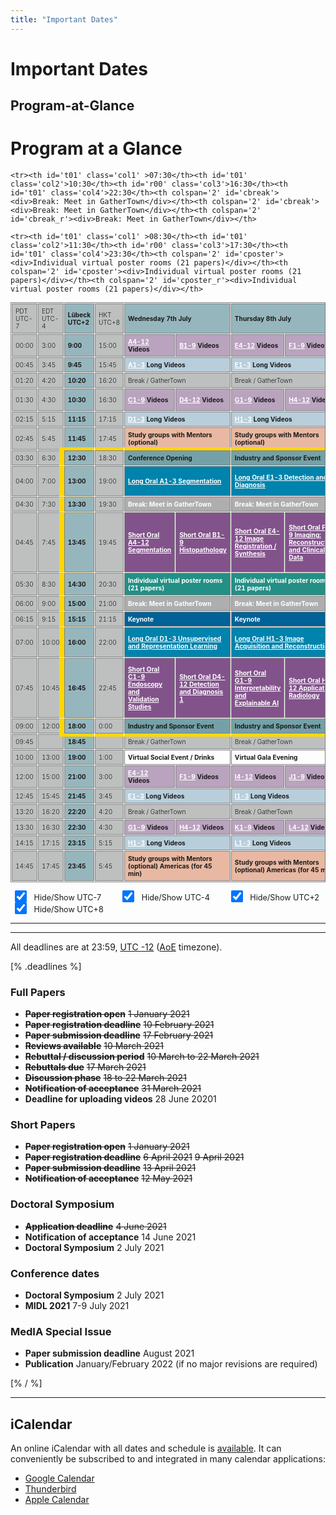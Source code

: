 ```yaml
---
title: "Important Dates"
---
```


# Important Dates
## Program-at-Glance
<style>
#program, #program th, #program td {
    border: 1px solid gray;
    font-size: 85%;
    border-collapse: separate;
    border-spacing: 1px;
}
@media (min-width: 1200px) {
    #program {
        margin-left: -50px;
        margin-right: -50px;
    }
}
#program th, #program td {
  padding: 5px;
  text-align: left;
}
#hide-show-timezones {
    font-size: 90%;
    margin-top: 1em;
    padding: 0 6px;
    display: flex;
    flex: 0 0 auto;
    flex-direction: row;
    flex-wrap: wrap;
    white-space: nowrap;
    justify-content: space-between;
}
#hide-show-timezones input.largerCheckbox {
    transform : scale(1.5);
}
#hide-show-timezones label {
    padding: 0 4px 0 8px;
}
 #program div{
    color: white;
    }
#program a{
    color: white;
    }
#r00{
      background-color: #96B6BD;
 /*   appearance: none;*/
    box-shadow: 0 0 0px 8px gold; 

  clip-path: polygon(-20% 0%, 100% 0%, 100% 100%, -20% 100%); /*left*/

}
#r00t{
      background-color: #96B6BD;
        box-shadow: 0 0 0px 8px gold; 
        clip-path: polygon(-20% -20%, 100% -20%, 100% 100%, -20% 100%); /*top-left*/
    }


#t01b {
  background-color: #BDC0BF;
    box-shadow: 0 0 0px 8px gold; 
  clip-path: polygon(0% 0%, 100% 0%, 100% 120%, 0% 120%); /*bottom*/
  font-weight: 350
}
    
#t01t {
  background-color: #BDC0BF;
    box-shadow: 0 0 0px 8px gold; 
      clip-path: polygon(0% -20%, 100% -20%, 100% 100%, 0% 100%); /*top*/
  font-weight: 350
}
#r00b{
      background-color: #96B6BD;
        box-shadow: 0 0 0px 8px gold; 
  clip-path: polygon(-20% 0%, 100% 0%, 100% 120%, -20% 120%); /*bottom--*/
    }
    
#r01 {
    box-shadow: 0 0 0px 8px gold; 
      clip-path: polygon(0% 0%, 120% 0%, 120% 100%, 0% 100%); /*right*/
      border: 1px;
  background-color: #BDC0BF;
  font-weight: 350
            
}

#r05 {
    box-shadow: 0 0 0px 8px gold; 
      clip-path: polygon(0% 0%, 120% 0%, 120% 100%, 0% 100%); /*right*/
      border: 1px;
  background-color: #C4DFB3;         
}
    
#r06 {
    box-shadow: 0 0 0px 8px gold; 
      clip-path: polygon(0% 0%, 120% 0%, 120% 100%, 0% 100%); /*right*/
      border: 1px;
  background-color: #F9D368;         
}
    
#r02 {
    box-shadow: 0 0 0px 8px gold; 
      clip-path: polygon(0% 0%, 120% 0%, 120% 100%, 0% 100%); /*right*/
      border: 1px;
  background-color: #D9A9BC;         
}
#r03 {
    box-shadow: 0 0 0px 8px gold; 
      clip-path: polygon(0% 0%, 120% 0%, 120% 100%, 0% 100%); /*right*/
      border: 1px;
  background-color: #CDDFF0;         
}
#t00 {
  background-color: #96B6BD;
}
#t01 {
  background-color: #BDC0BF;
  font-weight: 350
}
    
#cshort_v {
  background-color: #B9A3BE;
}
#clong_v {
  background-color: #B8CEDB;
}

#cmentor {
  background-color: #E8B8A2;
} 
#cspecial {
  background-color: #74A1A7;
} 
    #cspecial_t{   background-color: #74A1A7; box-shadow: 0 0 0px 8px gold; 
      clip-path: polygon(0% -20%, 100% -20%, 100% 100%, 0% 100%); /*top*/
      border: 1px;}
     #cspecial_tr{   background-color: #74A1A7; box-shadow: 0 0 0px 8px gold; 
      clip-path: polygon(0% -20%, 120% -20%, 120% 100%, 0% 100%); /*top-right*/
      border: 1px;}   
    #cspecial_br{   background-color: #74A1A7; box-shadow: 0 0 0px 8px gold; 
      clip-path: polygon(0% 0%, 120% 0%, 120% 120%, 0% 120%); /*bottom-right*/
      border: 1px;}

    #cspecial_b{   background-color: #74A1A7; box-shadow: 0 0 0px 8px gold; 
  clip-path: polygon(0% 0%, 100% 0%, 100% 120%, 0% 120%); /*bottom*/
      border: 1px;}
    
    #title_legend{font-weight:300; font-size: 100%; text-align:left; color:white;}
    #text_legend{font-weight:150; font-size: 80%; text-align:left}
    #cbreak_r{   background-color: #AEAEAE; box-shadow: 0 0 0px 8px gold; 
      clip-path: polygon(0% 0%, 120% 0%, 120% 100%, 0% 100%); /*right*/
      border: 1px;}

    #cbreak{   background-color: #AEAEAE;}
    
    #clong_tr{   background-color: #0083AC; box-shadow: 0 0 0px 8px gold; 
      clip-path: polygon(0% -20%, 120% -20%, 120% 100%, 0% 100%); /*top-right*/
      border: 1px;}

    #clong_t{   background-color: #0083AC; box-shadow: 0 0 0px 8px gold; 
      clip-path: polygon(0% -20%, 100% -20%, 100% 100%, 0% 100%); /*top*/
      border: 1px;}
    
    #clong_r{   background-color: #0083AC; box-shadow: 0 0 0px 8px gold; 
      clip-path: polygon(0% 0%, 120% 0%, 120% 100%, 0% 100%); /*right*/
      border: 1px;}

    #clong{   background-color: #0083AC;}
    
    #ckeynote_r{   background-color: #016297; box-shadow: 0 0 0px 8px gold; 
      clip-path: polygon(0% 0%, 120% 0%, 120% 100%, 0% 100%); /*right*/
      border: 1px;}

    #ckeynote{   background-color: #016297;}
    
    #cshort_r{   background-color: #82538B; box-shadow: 0 0 0px 8px gold; 
      clip-path: polygon(0% 0%, 120% 0%, 120% 100%, 0% 100%); /*right*/
      border: 1px;}

    #cshort{   background-color: #82538B;}
    
    #cposter_r{   background-color: #248F85; box-shadow: 0 0 0px 8px gold; 
      clip-path: polygon(0% 0%, 120% 0%, 120% 100%, 0% 100%); /*right*/
      border: 1px;}
    
    #cposter_br{   background-color: #248F85; box-shadow: 0 0 0px 8px gold; 
      clip-path: polygon(0% 0%, 120% 0%, 120% 120%, 0% 120%); /*bottom-right*/
      border: 1px;}

    #cposter_b{   background-color: #248F85; box-shadow: 0 0 0px 8px gold; 
  clip-path: polygon(0% 0%, 100% 0%, 100% 120%, 0% 120%); /*bottom*/
      border: 1px;}
    
    #cposter{   background-color: #248F85;}
    
    
</style>
    
<script>
jQuery(document).ready(function($) {
    $('input[type= checkbox ]').click(function() {
        let index = $(this).attr('name').substr(3);
        index--;
        $('table tr').each(function() { 
            $('td:eq(' + index + ')',this).toggle();
        });
        $('th.' + $(this).attr('name')).toggle();
    });
});
</script>
<!--
  clip-path: polygon(0% 0%, 100% 0%, 100% 120%, 0% 120%); /*bottom*/
      clip-path: polygon(0% -20%, 100% -20%, 100% 120%, 0% 120%); /*bottom-top*/
      clip-path: polygon(0% -20%, 100% -20%, 100% 100%, 0% 100%); /*top*/
      clip-path: polygon(0% 0%, 120% 0%, 120% 100%, 0% 100%); /*right*/
  clip-path: polygon(0% 0%, 120% 0%, 120% 120%, 0% 120%); /*bottom-right*/
-->

<h1>Program at a Glance</h1>
<table id="program"><thead><tr><th class='col1' id='t01'>PDT UTC-7</th><th class='col2' id='t01'>EDT UTC-4</th><th class='col3' id='t00'>L&uuml;beck UTC+2</th><th class='col4' id='t01'>HKT UTC+8</th><th colspan='2' id='t00'><b>Wednesday 7th July</b></th><th colspan='2' id='t00'><b>Thursday 8th July</b></th><th colspan='2' id='t00'><b>Friday 9th July</b></th></thead>
<tr><th id='t01' class='col1'>00:00</th><th id='t01' class='col2'>3:00</th><th id='t00' class='col3'>9:00</th><th id='t01' class='col4'>15:00</th><th id='cshort_v'><a href='#shortA'>A4-12</a> Videos</th><th id='cshort_v'><a href='#shortB'>B1-9</a> Videos</th><th id='cshort_v'><a href='#shortE'>E4-12</a> Videos</th><th id='cshort_v'><a href='#shortF'>F1-9</a> Videos</th><th id='cshort_v'><a href='#shortI'>I4-12</a> Videos</th><th id='cshort_v'><a href='#shortJ'>J1-9</a> Videos</th>

<tr><th id='t01' class='col1' >00:45</th><th id='t01' class='col2'>3:45</th><th id='t00' class='col3'>9:45</th><th id='t01' class='col4'>15:45</th><th colspan='2' id='clong_v'><a href='#longA'>A1-3</a> Long Videos</th><th colspan='2' id='clong_v'><a href='#longE'>E1-3</a> Long Videos</th><th colspan='2' id='clong_v'><a href='#longI'>I1-3</a> Long Videos</th>
<tr><th id='t01' class='col1' >01:20</th><th id='t01' class='col2'>4:20</th><th id='t00' class='col3'>10:20</th><th id='t01' class='col4'>16:20</th><th colspan='2' id='t01'>Break / GatherTown</th><th colspan='2' id='t01'>Break / GatherTown</th><th colspan='2' id='t01'>Break / GatherTown</th>
<tr><th id='t01' class='col1'>01:30</th><th id='t01' class='col2'>4:30</th><th id='t00' class='col3'>10:30</th><th id='t01' class='col4'>16:30</th><th id='cshort_v'><a href='#shortC'>C1-9</a> Videos</th><th id='cshort_v'><a href='#shortD'>D4-12</a> Videos</th><th id='cshort_v'><a href='#shortG'>G1-9</a> Videos</th><th id='cshort_v'><a href='#shortH'>H4-12</a> Videos</th><th id='cshort_v'><a href='#shortK'>K1-9</a> Videos</th><th id='cshort_v'><a href='#shortL'>L4-12</a> Videos</th>

<tr><th id='t01' class='col1' >02:15</th><th id='t01' class='col2'>5:15</th><th id='t00' class='col3'>11:15</th><th id='t01' class='col4'>17:15</th><th colspan='2' id='clong_v'><a href='#longD'>D1-3</a> Long Videos</th><th colspan='2' id='clong_v'><a href='#longH'>H1-3</a> Long Videos</th><th colspan='2' id='clong_v'><a href='#longL'>L1-3</a> Long Videos</th>
<tr><th id='t01' class='col1' >02:45</th><th id='t01' class='col2'>5:45</th><th id='t00' class='col3'>11:45</th><th id='t01' class='col4'>17:45</th><th colspan='2' id='cmentor'>Study groups with Mentors (optional)</th><th colspan='2' id='cmentor'>Study groups with Mentors (optional)</th><th colspan='2' id='cmentor'>Study groups with Mentors (optional)</th>
<tr><th id='t01' class='col1' >03:30</th><th id='t01' class='col2'>6:30</th><th id='r00t' class='col3'>12:30</th><th id='t01t' class='col4'>18:30</th><th colspan='2' id='cspecial_t'>Conference Opening</th><th colspan='2' id='cspecial_t'>Industry and Sponsor Event</th><th colspan='2' id='cspecial_tr'>Industry and Sponsor Event</th>
    
    
<tr><th id='t01' class='col1' >04:00</th><th id='t01' class='col2'>7:00</th><th id='r00' class='col3'>13:00</th><th id='t01' class='col4'>19:00</th><th colspan='2' id='clong'><a href='#longA' style='color:white'><b>Long Oral A1-3 Segmentation</b></a> </th><th colspan='2' id='clong'><a href='#longE' style='color:white'><b>Long Oral E1-3 Detection and Diagnosis</b></a> </th><th colspan='2' id='clong_r'><a href='#longI' style='color:white'><b>Long Oral I1-3 Interpretability and Explainable AI</b></a></th>



<tr><th id='t01' class='col1' >04:30</th><th id='t01' class='col2'>7:30</th><th id='r00' class='col3'>13:30</th><th id='t01' class='col4'>19:30</th><th colspan='2' id='cbreak'><div>Break: Meet in GatherTown</div></th><th colspan='2' id='cbreak'><div>Break: Meet in GatherTown</div></th><th colspan='2' id='cbreak_r'><div>Break: Meet in GatherTown</div></th>
<tr><th id='t01' class='col1'>04:45</th><th id='t01' class='col2'>7:45</th><th id='r00' class='col3'>13:45</th><th id='t01' class='col4'>19:45</th><th id='cshort'><a href='#shortA' style='color:white'><b>Short Oral A4-12 Segmentation</b></a></th><th id='cshort'><a href='#shortB' style='color:white'><b>Short Oral B1-9 Histopathology</b></a></th><th id='cshort'><a href='#shortE' style='color:white'><b>Short Oral E4-12 Image Registration / Synthesis</b></a></th><th id='cshort'><a href='#shortF' style='color:white'><b>Short Oral F1-9 Imaging: Reconstruction and Clinical Data</b></a></th><th id='cshort'><a href='#shortI' style='color:white'><b>Short Oral I4-12 Transfer Learning and Domain Adaptation </b></a></th><th id='cshort_r'><a href='#shortJ' style='color:white'><b>Short Oral J1-9 Unsupervised and Representation Learning </b></a></th>



<tr><th id='t01' class='col1' >05:30</th><th id='t01' class='col2'>8:30</th><th id='r00' class='col3'>14:30</th><th id='t01' class='col4'>20:30</th><th colspan='2' id='cposter'><div>Individual virtual poster rooms (21 papers)</div></th><th colspan='2' id='cposter'><div>Individual virtual poster rooms (21 papers)</div></th><th colspan='2' id='cposter_r'><div>Individual virtual poster rooms (21 papers)</div></th>


<tr><th id='t01' class='col1' >06:00</th><th id='t01' class='col2'>9:00</th><th id='r00' class='col3'>15:00</th><th id='t01' class='col4'>21:00</th><th colspan='2' id='cbreak'><div>Break: Meet in GatherTown</div></th><th colspan='2' id='cbreak'><div>Break: Meet in GatherTown</div></th><th colspan='2' id='cbreak_r'><div>Break: Meet in GatherTown</div></th>
    

<tr><th id='t01' class='col1' >06:15</th><th id='t01' class='col2'>9:15</th><th id='r00' class='col3'>15:15</th><th id='t01' class='col4'>21:15</th><th colspan='2' id='ckeynote'><div>Keynote</div></th><th colspan='2' id='ckeynote'><div>Keynote</div></th><th colspan='2' id='ckeynote_r'><div>Keynote</div></th>




<tr><th id='t01' class='col1' >07:00</th><th id='t01' class='col2'>10:00</th><th id='r00' class='col3'>16:00</th><th id='t01' class='col4'>22:00</th><th colspan='2' id='clong'><a href='#longD' style='color:white'><b>Long Oral D1-3 Unsupervised and Representation Learning</b></a></th><th colspan='2' id='clong'><a href='#longH' style='color:white'><b>Long Oral H1-3 Image Acquisition and Reconstruction</b></a></th><th colspan='2' id='clong_r'><a href='#longL' style='color:white'><b>Long Oral L1-3 Learning with Noisy Labels and Limited Data</b></a></th>



    <tr><th id='t01' class='col1' >07:30</th><th id='t01' class='col2'>10:30</th><th id='r00' class='col3'>16:30</th><th id='t01' class='col4'>22:30</th><th colspan='2' id='cbreak'><div>Break: Meet in GatherTown</div></th><th colspan='2' id='cbreak'><div>Break: Meet in GatherTown</div></th><th colspan='2' id='cbreak_r'><div>Break: Meet in GatherTown</div></th>
    
<tr><th id='t01' class='col1'>07:45</th><th id='t01' class='col2'>10:45</th><th id='r00' class='col3'>16:45</th><th id='t01' class='col4'>22:45</th><th id='cshort'><a href='#shortC' style='color:white'><b>Short Oral C1-9 Endoscopy and Validation Studies</b></a></th><th id='cshort'><a href='#shortD' style='color:white'><b>Short Oral D4-12 Detection and Diagnosis 1</b></a></th><th id='cshort'><a href='#shortG' style='color:white'><b>Short Oral G1-9 Interpretability and Explainable AI</b></a></th><th id='cshort'><a href='#shortH' style='color:white'><b>Short Oral H4-12 Application: Radiology</b></a> </th><th id='cshort'><a href='#shortK' style='color:white'><b>Short Oral K1-9 Learning with Noisy Labels and Limited Data</b></a> </th><th id='cshort_r'><a href='#shortL' style='color:white'><b>Short Oral L4-9 Detection and Diagnosis 2</b></a> </th>





    <tr><th id='t01' class='col1' >08:30</th><th id='t01' class='col2'>11:30</th><th id='r00' class='col3'>17:30</th><th id='t01' class='col4'>23:30</th><th colspan='2' id='cposter'><div>Individual virtual poster rooms (21 papers)</div></th><th colspan='2' id='cposter'><div>Individual virtual poster rooms (21 papers)</div></th><th colspan='2' id='cposter_r'><div>Individual virtual poster rooms (21 papers)</div></th>





<tr><th id='t01' class='col1' >09:00</th><th id='t01' class='col2'>12:00</th><th id='r00b' class='col3'>18:00</th><th id='t01b' class='col4'>0:00</th><th colspan='2' id='cspecial_b'>Industry and Sponsor Event</th><th colspan='2' id='cspecial_b'>Industry and Sponsor Event</th><th colspan='2' id='cspecial_br'>Closing</th>

<tr><th id='t01' class='col1' >09:45</th><th id='t01' class='col2'></th><th id='t00' class='col3'>18:45</th><th id='t01' class='col4'></th><th colspan='2' id='t01'>Break / GatherTown</th><th colspan='2' id='t01'>Break / GatherTown</th><th colspan='2'></th>
<tr><th id='t01' class='col1' >10:00</th><th id='t01' class='col2'>13:00</th><th id='t00' class='col3'>19:00</th><th id='t01' class='col4'>1:00</th><th colspan='2' id='t07'>Virtual Social Event / Drinks</th><th colspan='2' id='t07'>Virtual Gala Evening</th><th colspan='2'></th>

<tr><th id='t01' class='col1'>12:00</th><th id='t01' class='col2'>15:00</th><th id='t00' class='col3'>21:00</th><th id='t01' class='col4'>3:00</th><th id='cshort_v'><a href='#shortE'>E4-12</a>  Videos</th><th id='cshort_v'><a href='#shortF'>F1-9</a> Videos</th><th id='cshort_v'><a href='#shortI'>I4-12</a> Videos</th><th id='cshort_v'><a href='#shortJ'>J1-9</a> Videos</th><th colspan='2'></th>

<tr><th id='t01' class='col1' >12:45</th><th id='t01' class='col2'>15:45</th><th id='t00' class='col3'>21:45</th><th id='t01' class='col4'>3:45</th><th colspan='2' id='clong_v'><a href='#longE'>E1-3</a> Long Videos</th><th colspan='2' id='clong_v'><a href='#longI'>I1-3</a> Long Videos</th><th colspan='2'></th>
<tr><th id='t01' class='col1' >13:20</th><th id='t01' class='col2'>16:20</th><th id='t00' class='col3'>22:20</th><th id='t01' class='col4'>4:20</th><th colspan='2' id='t01'>Break / GatherTown</th><th colspan='2' id='t01'>Break / GatherTown</th><th colspan='2'></th>
<tr><th id='t01' class='col1'>13:30</th><th id='t01' class='col2'>16:30</th><th id='t00' class='col3'>22:30</th><th id='t01' class='col4'>4:30</th><th id='cshort_v'><a href='#shortG'>G1-9</a>  Videos</th><th id='cshort_v'><a href='#shortH'>H4-12</a>  Videos</th><th id='cshort_v'><a href='#shortK'>K1-9</a> Videos</th><th id='cshort_v'><a href='#shortL'>L4-12</a> Videos</th><th colspan='2'></th>

<tr><th id='t01' class='col1' >14:15</th><th id='t01' class='col2'>17:15</th><th id='t00' class='col3'>23:15</th><th id='t01' class='col4'>5:15</th><th colspan='2' id='clong_v'><a href='#longH'>H1-3</a> Long Videos</th><th colspan='2' id='clong_v'><a href='#longL'>L1-3</a> Long Videos</th><th colspan='2'></th>
<tr><th id='t01' class='col1' >14:45</th><th id='t01' class='col2'>17:45</th><th id='t00' class='col3'>23:45</th><th id='t01' class='col4'>5:45</th><th colspan='2' id='cmentor'>Study groups with Mentors (optional) Americas (for 45 min)</th><th colspan='2' id='cmentor'>Study groups with Mentors (optional) Americas (for 45 min)</th><th colspan='2'></th> </table>

<form id="hide-show-timezones">
    <div>
        <input class="largerCheckbox" type="checkbox" id="hs-col1" name="col1" checked="checked">
        <label for="hs-col1">Hide/Show UTC-7</label>
    </div>
    <div>
        <input class="largerCheckbox" type="checkbox" id="hs-col2" name="col2" checked="checked">
        <label for="hs-col2">Hide/Show UTC-4</label>
    </div>
    <div>
        <input class="largerCheckbox" type="checkbox" id="hs-col3" name="col3" checked="checked">
        <label for="hs-col3">Hide/Show UTC+2</label>
    </div>
    <div>
        <input class="largerCheckbox" type="checkbox" id="hs-col4" name="col4" checked="checked">
        <label for="hs-col4">Hide/Show UTC+8</label>
    </div>
</form>

<hr>

---

All deadlines are at 23:59, [UTC -12](https://www.timeanddate.com/time/map/) ([AoE](https://en.wikipedia.org/wiki/Anywhere_on_Earth) timezone).


[% .deadlines %]
### Full Papers
* **<s>Paper registration open</s>** <s>1 January 2021</s>
* **<s>Paper registration deadline</s>** <s>10 February 2021</s>
* **<s>Paper submission deadline</s>** <s>17 February 2021</s>
* **<s>Reviews available</s>** <s>10 March 2021</s>
* **<s>Rebuttal / discussion period</s>** <s>10 March to 22 March 2021</s>
* **<s>Rebuttals due</s>** <s>17 March 2021</s>
* **<s>Discussion phase</s>** <s>18 to 22 March 2021</s>
* **<s>Notification of acceptance</s>** <s>31 March 2021</s>
* **Deadline for uploading videos** 28 June 20201
<!-- * **Camera ready deadline** 28 May 2020 //-->
<!-- * **Deadline to submit the recording** 26 June 2020 //-->

<!-- ### Challenge decisions
* **Challenge submission open** 1 December 2019
* **Challenge proposal deadline** 13 January 2020
* **Reviews available** 28 January 2020
* **Revised proposal deadline** 14 February 2020
* **Notification of acceptance** 21 February 2020 //-->

### Short Papers
* **<s>Paper registration open</s>** <s>1 January 2021</s>
* **<s>Paper registration deadline</s>** <s>6 April 2021</s> <s>9 April 2021</s>
* **<s>Paper submission deadline</s>** <s>13 April 2021</s>
* **<s>Notification of acceptance</s>** <s>12 May 2021</s>
<!-- * **Camera ready deadline** 28 May 2020 //-->
<!-- * **Deadline to submit the recording** 26 June 2020 //-->

### Doctoral Symposium
* **<s>Application deadline</s>** <s>4 June 2021</s>
* **Notification of acceptance** 14 June 2021
* **Doctoral Symposium** 2 July 2021

### Conference dates
* **Doctoral Symposium** 2 July 2021
* **MIDL 2021** 7-9 July 2021
<!-- * **Main event** 7-9 July 2021
* **Challenges** 9 July 2021 //-->

### MedIA Special Issue
* **Paper submission deadline** August 2021
* **Publication** January/February 2022 (if no major revisions are required)

[% / %]

---

## iCalendar
An online iCalendar with all dates and schedule is [available](https://www.rob.uni-luebeck.de/midl2021_cal/MIDL%202021.ics).
It can conveniently be subscribed to and integrated in many calendar applications:

* [Google Calendar](https://support.google.com/calendar/answer/37100?hl=en&co=GENIE.Platform=Desktop)
* [Thunderbird](https://support.mozilla.org/en-US/kb/creating-new-calendars#w_icalendar-ics)
* [Apple Calendar](https://support.apple.com/guide/calendar/subscribe-to-calendars-icl1022/mac)
